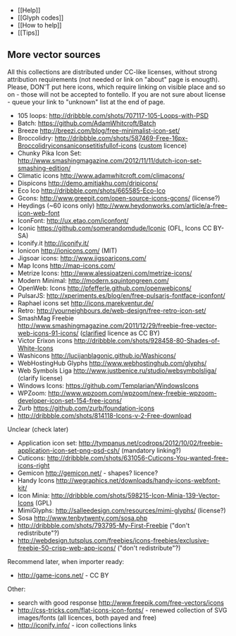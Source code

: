 * [[Help]]
* [[Glyph codes]]
* [[How to help]]
* [[Tips]]

More vector sources
-------------------

All this collections are distributed under CC-like licenses, without strong attribution requirements (not needed or link on "about" page is enougth). Please, DON'T put here icons, which require linking on visible place and so on - those will not be accepted to fontello. If you are not sure about license - queue your link to "unknown" list at the end of page.

* 105 loops: http://dribbble.com/shots/707117-105-Loops-with-PSD
* Batch: https://github.com/AdamWhitcroft/Batch
* Breeze http://breezi.com/blog/free-minimalist-icon-set/
* Broccolidry: http://dribbble.com/shots/587469-Free-16px-Broccolidryiconsaniconsetitisfullof-icons ([custom](http://licence.visualidiot.com/) licence)
* Chunky Pika Icon Set: http://www.smashingmagazine.com/2012/11/11/dutch-icon-set-smashing-edition/
* Climatic icons http://www.adamwhitcroft.com/climacons/
* Dispicons http://demo.amitjakhu.com/dripicons/
* Eco Ico http://dribbble.com/shots/665585-Eco-Ico
* Gcons: http://www.greepit.com/open-source-icons-gcons/ (license?)
* Heydings (~60 icons only) http://www.heydonworks.com/article/a-free-icon-web-font
* IconFont: http://ux.etao.com/iconfont/
* Iconic https://github.com/somerandomdude/Iconic (OFL, Icons CC BY-SA)
* Iconify.it http://iconify.it/
* Ionicon http://ionicons.com/ (MIT)
* Jigsoar icons: http://www.jigsoaricons.com/
* Map Icons http://map-icons.com/
* Metrize Icons: http://www.alessioatzeni.com/metrize-icons/
* Modern Minimal: http://modern.squintongreen.com/
* OpenWeb: Icons http://pfefferle.github.com/openwebicons/
* PulsarJS: http://xperiments.es/blog/en/free-pulsarjs-fontface-iconfont/
* Raphael icons set http://icons.marekventur.de/
* Retro: http://yourneighbours.de/web-design/free-retro-icon-set/
* SmashMag Freebie http://www.smashingmagazine.com/2011/12/29/freebie-free-vector-web-icons-91-icons/ ([clarified](http://www.smashingmagazine.com/2012/06/18/freebie-academic-icon-set-10-png-psd-icons/#more-130442) licence as CC BY)
* Victor Erixon icons http://dribbble.com/shots/928458-80-Shades-of-White-Icons
* Washicons http://lucijanblagonic.github.io/Washicons/
* WebHostingHub Glyphs http://www.webhostinghub.com/glyphs/
* Web Symbols Liga http://www.justbenice.ru/studio/websymbolsliga/ (clarify license)
* Windows Icons: https://github.com/Templarian/WindowsIcons
* WPZoom: http://www.wpzoom.com/wpzoom/new-freebie-wpzoom-developer-icon-set-154-free-icons/
* Zurb https://github.com/zurb/foundation-icons
* http://dribbble.com/shots/814118-Icons-v-2-Free-download

Unclear (check later)

* Application icon set: http://tympanus.net/codrops/2012/10/02/freebie-application-icon-set-png-psd-csh/ (mandatory linking?)
* Cuticons: http://dribbble.com/shots/631056-Cuticons-You-wanted-free-icons-right
* Gemicon http://gemicon.net/ - shapes? licence?
* Handy Icons http://wegraphics.net/downloads/handy-icons-webfont-kit/
* Icon Minia: http://dribbble.com/shots/598215-Icon-Minia-139-Vector-Icons (GPL)
* MimiGlyphs: http://salleedesign.com/resources/mimi-glyphs/ (license?)
* Sosa http://www.tenbytwenty.com/sosa.php
* http://dribbble.com/shots/793795-My-First-Freebie ("don't redistribute"?)
* http://webdesign.tutsplus.com/freebies/icons-freebies/exclusive-freebie-50-crisp-web-app-icons/ ("don't redistribute"?)


Recommend later, when importer ready:

* http://game-icons.net/ - CC BY


Other:

* search with good response http://www.freepik.com/free-vectors/icons
* http://css-tricks.com/flat-icons-icon-fonts/ - renewed collection of SVG images/fonts (all licences, both payed and free)
* http://iconify.info/ - icon collections links 